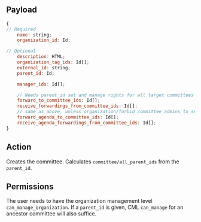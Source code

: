 ## Payload
```js
{
// Required
    name: string;
    organization_id: Id;

// Optional
    description: HTML;
    organization_tag_ids: Id[];
    external_id: string;
    parent_id: Id;

    manager_ids: Id[];

    // Needs parent_id set and manage rights for all target committees
    forward_to_committee_ids: Id[];
    receive_forwardings_from_committee_ids: Id[];
    // same as above, unless organization/forbid_committee_admins_to_set_agenda_forwarding_relations is true, then the user needs organization manage rights
    forward_agenda_to_committee_ids: Id[];
    receive_agenda_forwardings_from_committee_ids: Id[];
}
```

## Action
Creates the committee.
Calculates `committee/all_parent_ids` from the `parent_id`.

## Permissions
The user needs to have the organization management level `can_manage_organization`.
If a `parent_id` is given, CML `can_manage` for an ancestor committee will also suffice.
